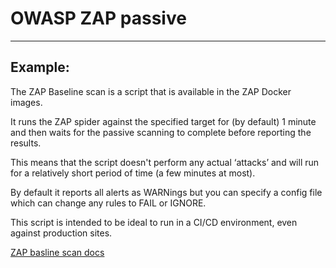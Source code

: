 # OWASP ZAP passive
-------

## Example:

The ZAP Baseline scan is a script that is available in the ZAP Docker images.

It runs the ZAP spider against the specified target for (by default) 1 minute and then waits for 
the passive scanning to complete before reporting the results.

This means that the script doesn't perform any actual ‘attacks’ and will run for a relatively 
short period of time (a few minutes at most).

By default it reports all alerts as WARNings but you can specify a config file which can change 
any rules to FAIL or IGNORE.

This script is intended to be ideal to run in a CI/CD environment, even against production sites.

[ZAP basline scan docs](https://www.zaproxy.org/docs/docker/baseline-scan/)
